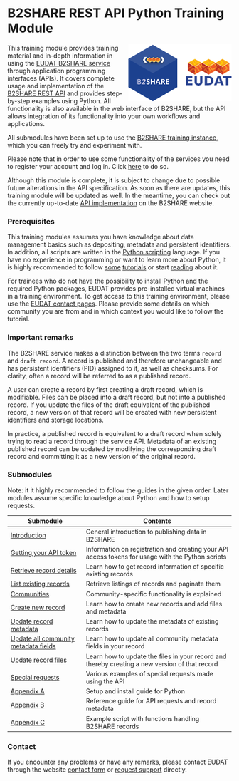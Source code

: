 # B2SHARE REST API Python Training Module
<img align="right" src="../img/B2SHARE-logo.png" alt="B2SHARE logo" text="B2SHARE logo"> This training module provides training material and in-depth information in using the [EUDAT B2SHARE service](https://trng-b2share.eudat.eu) through application programming interfaces (APIs). It covers complete usage and implementation of the [B2SHARE REST API](https://b2share.eudat.eu/help/api) and provides step-by-step examples using Python. All functionality is also available in the web interface of B2SHARE, but the API allows integration of its functionality into your own workflows and applications.

All submodules have been set up to use the [B2SHARE training instance](https://trng-b2share.eudat.eu), which you can freely try and experiment with.

Please note that in order to use some functionality of the services you need to register your account and log in. Click [here](https://trng-b2share.eudat.eu) to do so.

Although this module is complete, it is subject to change due to possible future alterations in the API specification. As soon as there are updates, this training module will be updated as well. In the meantime, you can check out the currently up-to-date [API implementation](https://b2share.eudat.eu/help/api) on the B2SHARE website.

### Prerequisites
This training modules assumes you have knowledge about data management basics such as depositing, metadata and persistent identifiers. In addition, all scripts are written in the [Python scripting](http://python.org) language. If you have no experience in programming or want to learn more about Python, it is highly recommended to follow [some](https://www.stavros.io/tutorials/python) [tutorials](http://pythonprogramminglanguage.com) or start [reading](https://en.wikibooks.org/wiki/Python_Programming) about it.

For trainees who do not have the possibility to install Python and the required Python packages, EUDAT provides pre-installed virtual machines in a training environment. To get access to this training environment, please use the [EUDAT contact pages](https://eudat.eu/support-request?service=DOCUMENTATION). Please provide some details on which community you are from and in which context you would like to follow the tutorial.

### Important remarks
The B2SHARE service makes a distinction between the two terms `record` and `draft record`. A record is published and therefore unchangeable and has persistent identifiers (PID) assigned to it, as well as checksums. For clarity, often a record will be referred to as a published record.

A user can create a record by first creating a draft record, which is modifiable. Files can be placed into a draft record, but not into a published record. If you update the files of the draft equivalent of the published record, a new version of that record will be created with new persistent identifiers and storage locations.

In practice, a published record is equivalent to a draft record when solely trying to read a record through the service API. Metadata of an existing published record can be updated by modifying the corresponding draft record and committing it as a new version of the original record.

### Submodules
Note: it it highly recommended to follow the guides in the given order. Later modules assume specific knowledge about Python and how to setup requests.

Submodule | Contents
------|-------------
[Introduction](00_Introduction.md) | General introduction to publishing data in B2SHARE
[Getting your API token](00_Getting_your_access_token.md) | Information on registration and creating your API access tokens for usage with the Python scripts
[Retrieve record details](01_Retrieve_existing_record.md) | Learn how to get record information of specific existing records
[List existing records](02_List_existing_records.md) | Retrieve listings of records and paginate them
[Communities](03_Communities.md) | Community-specific functionality is explained
[Create new record](05_Create_new_record.md) | Learn how to create new records and add files and metadata
[Update record metadata](06_Update_record_metadata.md) | Learn how to update the metadata of existing records
[Update all community metadata fields](07_Update_all_community_metadata_fields.md) | Learn how to update all community metadata fields in your record
[Update record files](08_Update_record_files.md) | Learn how to update the files in your record and thereby creating a new version of that record
[Special requests](10_Special_requests.md) | Various examples of special requests made using the API
[Appendix A](A_Setup_and_install.md) | Setup and install guide for Python
[Appendix B](B_Request_and_Metadata_Reference_Guide.md) | Reference guide for API requests and record metadata
[Appendix C](C_Example_script.md) | Example script with functions handling B2SHARE records

### Contact
If you encounter any problems or have any remarks, please contact EUDAT through the website [contact form](https://eudat.eu/contact) or [request support](https://eudat.eu/support-request?service=B2SHARE) directly.
